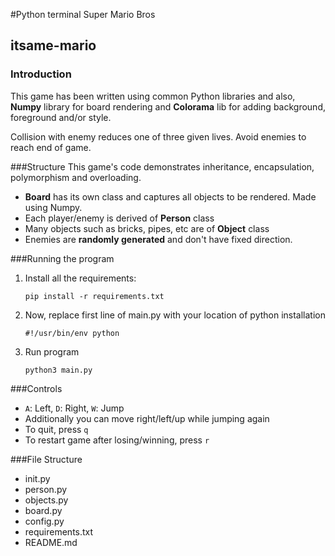 #Python terminal Super Mario Bros
## itsame-mario

### Introduction
This game has been written using common Python libraries and also, __Numpy__ library for 
board rendering and __Colorama__ lib for adding background, foreground and/or style.

Collision with enemy reduces one of three given lives.
Avoid enemies to reach end of game. 

###Structure
This game's code demonstrates inheritance, encapsulation, polymorphism and overloading.
* __Board__ has its own class and captures all objects to be rendered. Made using Numpy.
* Each player/enemy is derived of __Person__ class
* Many objects such as bricks, pipes, etc are of __Object__ class
* Enemies are __randomly generated__ and don't have fixed direction.

###Running the program

1) Install all the requirements:

   ```pip install -r requirements.txt```  
2) Now, replace first line of main.py with your location of python installation

   ```#!/usr/bin/env python```
3) Run program
   
   ```python3 main.py```

###Controls
* ```A```: Left, ```D```: Right, ```W```: Jump
* Additionally you can move right/left/up while jumping again
* To quit, press ```q```
* To restart game after losing/winning, press ```r```

###File Structure
* init.py
* person.py
* objects.py
* board.py
* config.py
* requirements.txt
* README.md